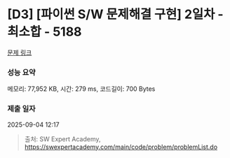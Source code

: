 # [D3] [파이썬 S/W 문제해결 구현] 2일차 - 최소합 - 5188 

[문제 링크](https://swexpertacademy.com/main/code/problem/problemDetail.do?contestProbId=AWTtlrlKeDcDFAVT) 

### 성능 요약

메모리: 77,952 KB, 시간: 279 ms, 코드길이: 700 Bytes

### 제출 일자

2025-09-04 12:17



> 출처: SW Expert Academy, https://swexpertacademy.com/main/code/problem/problemList.do